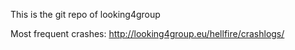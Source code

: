 This is the git repo of looking4group

Most frequent crashes:
http://looking4group.eu/hellfire/crashlogs/

